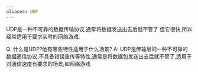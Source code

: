 ```yaml
---
aliases: UDP
---
```

UDP是一种不可靠的数据传输协议,通常将数据发送出去后就不管了
但它很快,所以经常适用于要求实时的网络游戏.

Q: 什么是UDP?他有哪些特性适用于什么场景?
A: UDP是传输层的一种不可靠的数据通信协议,不具备错误重传等特性,通常是将数据包发送出去后就不管了,适用于对通信速度有要求的场景,如网络游戏
<!--ID: 1693405410859-->
